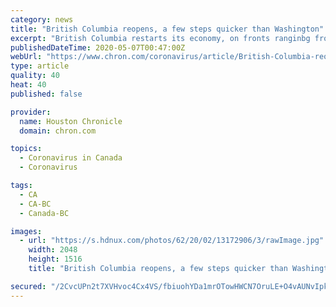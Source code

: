```yaml
---
category: news
title: "British Columbia reopens, a few steps quicker than Washington"
excerpt: "British Columbia restarts its economy, on fronts ranginbg from elective surgery to reopening pubs to museums.  School will start up in September. No international tourism, though, and Canucks games will have to wait for a vaccine."
publishedDateTime: 2020-05-07T00:47:00Z
webUrl: "https://www.chron.com/coronavirus/article/British-Columbia-reopens-a-few-steps-quicker-15252317.php"
type: article
quality: 40
heat: 40
published: false

provider:
  name: Houston Chronicle
  domain: chron.com

topics:
  - Coronavirus in Canada
  - Coronavirus

tags:
  - CA
  - CA-BC
  - Canada-BC

images:
  - url: "https://s.hdnux.com/photos/62/20/02/13172906/3/rawImage.jpg"
    width: 2048
    height: 1516
    title: "British Columbia reopens, a few steps quicker than Washington"

secured: "/2CvcUPn2t7XVHvoc4Cx4VS/fbiuohYDa1mrOTowHWCN7OruLE+O4vAUNvIpkgVN+p4wtzgVVjxa1wEhDtgHRyRAlfH+icR7KNxJcG3oWyXfHGHFqS9VOi1rpHnn6862VEg/5Y6I9EvfzcebKTyQLD82TLRLwkwrPuZ1uwVWvZjETfTG1go4xd35zfv/zPNt/G1SahJWdbz3i9x0q7BYwxJxgNiCTCnqrsJKw4ADt7tbQOh1l2tP058VCUbDvzRi54PMjb5QN7mB/7xN3BYuf+LNjtTokyeXxZ4ycFZ6gZu0i+JhJ+7Q90UUh0kO4Pb451vV/330y4+71BoO9OGbimW15BMr61l0OFhBv7IqxHtXr11YegW9ROTTwpQlB8cmkfjtbQ3guKbRb+132kmIZqqm8mm3EZsBG8/BKYsgUCALRIyZGXmfaJ/rG+tvV486huU302aS/asOs+bm1M8GhUF073S+8HaVW+gPL+TcOag=;Aq2IipZIDoPqHWgFjK+TTQ=="
---
```


